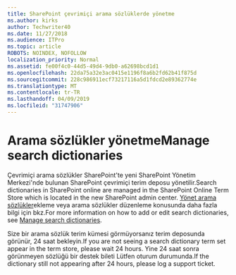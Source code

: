```yaml
---
title: SharePoint çevrimiçi arama sözlüklerde yönetme
ms.author: kirks
author: Techwriter40
ms.date: 11/27/2018
ms.audience: ITPro
ms.topic: article
ROBOTS: NOINDEX, NOFOLLOW
localization_priority: Normal
ms.assetid: fe00f4c0-44d5-49d4-9db0-a62698bcd1d1
ms.openlocfilehash: 22da75a32e3ac0415e1196f8a6b2fd62b41f875d
ms.sourcegitcommit: 228c986911ecf73217116a5d1fdcd2e89362774e
ms.translationtype: MT
ms.contentlocale: tr-TR
ms.lasthandoff: 04/09/2019
ms.locfileid: "31747906"
---
```

# <a name="manage-search-dictionaries"></a><span data-ttu-id="73799-102">Arama sözlükler yönetme</span><span class="sxs-lookup"><span data-stu-id="73799-102">Manage search dictionaries</span></span>

<span data-ttu-id="73799-103">Çevrimiçi arama sözlükler SharePoint'te yeni SharePoint Yönetim Merkezi'nde bulunan SharePoint çevrimiçi terim deposu yönetilir.</span><span class="sxs-lookup"><span data-stu-id="73799-103">Search dictionaries in SharePoint online are managed in the SharePoint Online Term Store which is located in the new SharePoint admin center.</span></span> <span data-ttu-id="73799-104">[Yönet arama sözlükler](https://go.microsoft.com/fwlink/?linkid=2044669&amp;clcid=0x409)ekleme veya arama sözlükler düzenleme konusunda daha fazla bilgi için bkz.</span><span class="sxs-lookup"><span data-stu-id="73799-104">For more information on how to add or edit search dictionaries, see [Manage search dictionaries](https://go.microsoft.com/fwlink/?linkid=2044669&amp;clcid=0x409).</span></span>
  
<span data-ttu-id="73799-105">Size bir arama sözlük terim kümesi görmüyorsanız terim deposunda görünür, 24 saat bekleyin.</span><span class="sxs-lookup"><span data-stu-id="73799-105">If you are not seeing a search dictionary term set appear in the term store, please wait 24 hours.</span></span> <span data-ttu-id="73799-106">Yine 24 saat sonra görünmeyen sözlüğü bir destek bileti Lütfen oturum durumunda.</span><span class="sxs-lookup"><span data-stu-id="73799-106">If the dictionary still not appearing after 24 hours, please log a support ticket.</span></span>
  

